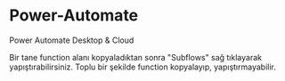 # Power-Automate
Power Automate Desktop &amp; Cloud

Bir tane function alanı kopyaladıktan sonra "Subflows" sağ tıklayarak yapıştırabilirsiniz. Toplu bir şekilde function kopyalayıp, yapıştırmayabilir.
